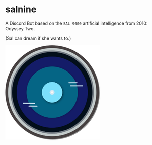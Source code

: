 # salnine
A Discord Bot based on the `SAL 9000` artificial intelligence from 2010: Odyssey Two.

(Sal can dream if she wants to.)

<img src="https://raw.githubusercontent.com/tomheaton/salnine/main/salnine_logo.png" width=300px></img>
<!-- ![salnine Logo](https://raw.githubusercontent.com/tomheaton/salnine/main/salnine_logo.png "salnine Logo") -->
